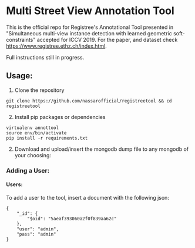 # Multi Street View Annotation Tool
This is the official repo for Registree's Annotational Tool presented in "Simultaneous multi-view instance detection with learned geometric soft-constraints" accepted for ICCV 2019.
For the paper, and dataset check https://www.registree.ethz.ch/index.html. 

Full instructions still in progress.

## Usage:
   1. Clone the repository 
   ```
   git clone https://github.com/nassarofficial/registreetool && cd registreetool
   ```
   2. Install pip packages or dependencies   
   ```
   virtualenv annottool
   source env/bin/activate
   pip install -r requirements.txt
   ```
   2. Download and upload/insert the mongodb dump file to any mongodb of your choosing:
   
### Adding a User:
#### Users:
To add a user to the tool, insert a document with the following json:
```
{
    "_id": {
        "$oid": "5aeaf393060a2f0f839aa62c"
    },
    "user": "admin",
    "pass": "admin"
}
 ```
